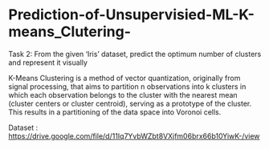 # Prediction-of-Unsupervisied-ML-K-means_Clutering-

Task 2: From the given ‘Iris’ dataset, predict the optimum number of clusters and represent it visually

K-Means Clustering is a method of vector quantization, originally from signal processing, that aims to partition n observations into k clusters in which each observation belongs to the cluster with the nearest mean (cluster centers or cluster centroid), serving as a prototype of the cluster. This results in a partitioning of the data space into Voronoi cells.

Dataset : https://drive.google.com/file/d/11Iq7YvbWZbt8VXjfm06brx66b10YiwK-/view

